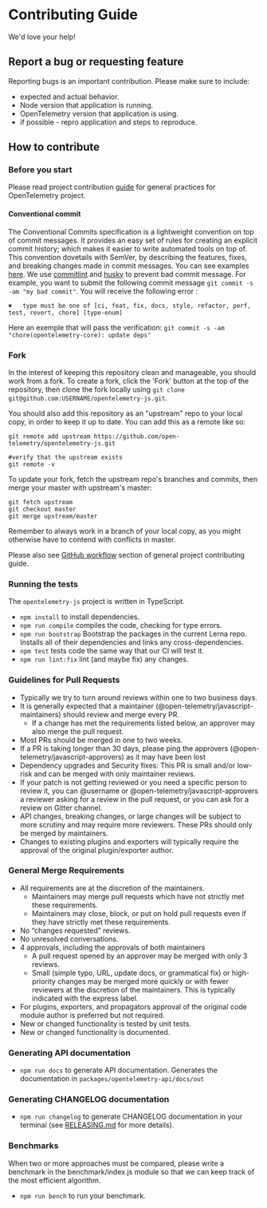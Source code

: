 # Contributing Guide

We'd love your help!

## Report a bug or requesting feature

Reporting bugs is an important contribution. Please make sure to include:

- expected and actual behavior.
- Node version that application is running.
- OpenTelemetry version that application is using.
- if possible - repro application and steps to reproduce.

## How to contribute

### Before you start

Please read project contribution
[guide](https://github.com/open-telemetry/community/blob/master/CONTRIBUTING.md)
for general practices for OpenTelemetry project.

#### Conventional commit

The Conventional Commits specification is a lightweight convention on top of commit messages. It provides an easy set of rules for creating an explicit commit history; which makes it easier to write automated tools on top of. This convention dovetails with SemVer, by describing the features, fixes, and breaking changes made in commit messages. You can see examples [here](https://www.conventionalcommits.org/en/v1.0.0-beta.4/#examples).
We use [commitlint](https://github.com/conventional-changelog/commitlint) and [husky](https://github.com/typicode/husky) to prevent bad commit message.
For example, you want to submit the following commit message `git commit -s -am "my bad commit"`.
You will receive the following error :
```
✖   type must be one of [ci, feat, fix, docs, style, refactor, perf, test, revert, chore] [type-enum]
```
Here an exemple that will pass the verification: `git commit -s -am "chore(opentelemetry-core): update deps"`

### Fork

In the interest of keeping this repository clean and manageable, you should work from a fork. To create a fork, click the 'Fork' button at the top of the repository, then clone the fork locally using `git clone git@github.com:USERNAME/opentelemetry-js.git`.

You should also add this repository as an "upstream" repo to your local copy, in order to keep it up to date. You can add this as a remote like so:
```
git remote add upstream https://github.com/open-telemetry/opentelemetry-js.git

#verify that the upstream exists
git remote -v
```

To update your fork, fetch the upstream repo's branches and commits, then merge your master with upstream's master:
```
git fetch upstream
git checkout master
git merge upstream/master
```

Remember to always work in a branch of your local copy, as you might otherwise have to contend with conflicts in master.

Please also see [GitHub workflow](https://github.com/open-telemetry/community/blob/master/CONTRIBUTING.md#github-workflow) section of general project contributing guide.

### Running the tests

The `opentelemetry-js` project is written in TypeScript.

- `npm install` to install dependencies.
- `npm run compile` compiles the code, checking for type errors.
- `npm run bootstrap` Bootstrap the packages in the current Lerna repo. Installs all of their dependencies and links any cross-dependencies.
- `npm test` tests code the same way that our CI will test it.
- `npm run lint:fix` lint (and maybe fix) any changes.

### Guidelines for Pull Requests

- Typically we try to turn around reviews within one to two business days.
- It is generally expected that a maintainer (@open-telemetry/javascript-maintainers) should review and merge every PR.
  - If a change has met the requirements listed below, an approver may also merge the pull request.
- Most PRs should be merged in one to two weeks.
- If a PR is taking longer than 30 days, please ping the approvers (@open-telemetry/javascript-approvers) as it may have been lost
- Dependency upgrades and Security fixes: This PR is small and/or low-risk and can be merged with only maintainer reviews.
- If your patch is not getting reviewed or you need a specific person to review it, you can @username or @open-telemetry/javascript-approvers a reviewer asking for a review in the pull request, or you can ask for a review on Gitter channel.
- API changes, breaking changes, or large changes will be subject to more scrutiny and may require more reviewers. These PRs should only be merged by maintainers.
- Changes to existing plugins and exporters will typically require the approval of the original plugin/exporter author.

### General Merge Requirements

- All requirements are at the discretion of the maintainers.
  - Maintainers may merge pull requests which have not strictly met these requirements.
  - Maintainers may close, block, or put on hold pull requests even if they have strictly met these requirements.
- No “changes requested” reviews.
- No unresolved conversations.
- 4 approvals, including the approvals of both maintainers
  - A pull request opened by an approver may be merged with only 3 reviews.
  - Small (simple typo, URL, update docs, or grammatical fix) or high-priority changes may be merged more quickly or with fewer reviewers at the discretion of the maintainers. This is typically indicated with the express label.
- For plugins, exporters, and propagators approval of the original code module author is preferred but not required.
- New or changed functionality is tested by unit tests.
- New or changed functionality is documented.

### Generating API documentation
- `npm run docs` to generate API documentation. Generates the documentation in `packages/opentelemetry-api/docs/out`

### Generating CHANGELOG documentation
- `npm run changelog` to generate CHANGELOG documentation in your terminal (see [RELEASING.md](RELEASING.md) for more details).

### Benchmarks
When two or more approaches must be compared, please write a benchmark in the benchmark/index.js module so that we can keep track of the most efficient algorithm.

- `npm run bench` to run your benchmark.
